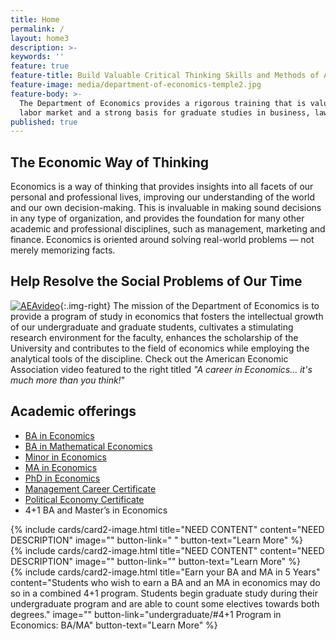 ```yaml
---
title: Home
permalink: /
layout: home3
description: >- 
keywords: ''
feature: true
feature-title: Build Valuable Critical Thinking Skills and Methods of Analysis
feature-image: media/department-of-economics-temple2.jpg
feature-body: >-
  The Department of Economics provides a rigorous training that is valuable in the competitive
  labor market and a strong basis for graduate studies in business, law and the social sciences.
published: true
---
```

## The Economic Way of Thinking
Economics is a way of thinking that provides insights into all facets of our personal and professional lives, improving our understanding of the world and our own decision-making. This is invaluable in making sound decisions in any type of organization, and provides the foundation for many other academic and professional disciplines, such as management, marketing and finance. Economics is oriented around solving real-world  problems — not merely memorizing facts.  

## Help Resolve the Social Problems of Our Time
[![AEAvideo](https://i.vimeocdn.com/video/530380316.webp?mw=800&mh=450)](https://vimeo.com/135871291){:.img-right}
The mission of the Department of Economics is to provide a program of study in economics that fosters the intellectual growth of our undergraduate and graduate students, cultivates a stimulating research environment for the faculty, enhances the scholarship of the University and contributes to the field of economics while employing the analytical tools of the discipline. Check out the American Economic Association video featured to the right titled _"A career in Economics... it's much more than you think!_" 

## Academic offerings

 - [BA in Economics](http://bulletin.temple.edu/undergraduate/liberal-arts/economics/ba-economics/)
 - [BA in Mathematical Economics](http://bulletin.temple.edu/undergraduate/liberal-arts/economics/ba-mathematical-economics/)
 - [Minor in Economics](http://bulletin.temple.edu/undergraduate/liberal-arts/economics/minor-economics/)
 - [MA in Economics](http://bulletin.temple.edu/graduate/scd/cla/economics-ma/)
 - [PhD in Economics](http://bulletin.temple.edu/graduate/scd/cla/economics-phd/)
 - [Management Career Certificate](http://bulletin.temple.edu/undergraduate/liberal-arts/economics/management-career-certificate/)
 - [Political Economy Certificate](http://bulletin.temple.edu/undergraduate/liberal-arts/economics/certificate-political-economy/)
 - 4+1 BA and Master’s in Economics

<div class="row row-wide">
  <div class="col m12 l4">{% include cards/card2-image.html 
    title="NEED CONTENT" 
    content="NEED DESCRIPTION" 
    image="" 
    button-link=" " 
    button-text="Learn More" %}
  </div>
  <div class="row row-wide">
    <div class="col m12 l4">{% include cards/card2-image.html 
      title="NEED CONTENT" 
      content="NEED DESCRIPTION" 
      image="" 
      button-link="" 
      button-text="Learn More" %}
    </div>
    <div class="row row-wide">
      <div class="col m12 l4">{% include cards/card2-image.html 
        title="Earn your BA and MA in 5 Years" 
        content="Students who wish to earn a BA and an MA in economics may do so in a combined 4+1 program. Students begin graduate study during their undergraduate program and are able to count some electives towards both degrees." 
        image="" 
        button-link="undergraduate/#4+1 Program in Economics: BA/MA" 
        button-text="Learn More" %}
      </div>
</div>
